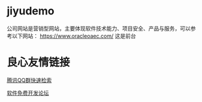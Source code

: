 # jiyudemo
公司网站是营销型网站，主要体现软件技术能力、项目安全、产品与服务，可以参考以下网站： https://www.oracleoaec.com/
这是前台


 # 良心友情链接

[腾讯QQ群快速检索](http://u.720life.cn/s/8cf73f7c)

[软件免费开发论坛](http://u.720life.cn/s/bbb01dc0)